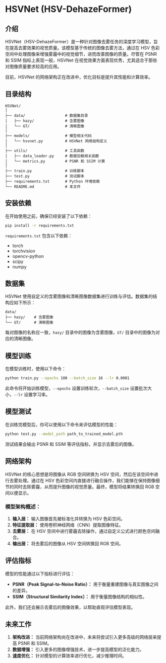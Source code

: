 # HSVNet (HSV-DehazeFormer)

## 介绍

HSVNet（HSV-DehazeFormer）是一种针对图像去雾任务的深度学习模型，旨在提高去雾效果的视觉质量。该模型基于传统的图像去雾方法，通过在 HSV 色彩空间中处理图像来增强雾霾中的视觉细节，进而改善图像的质量。尽管在 PSNR 和 SSIM 指标上表现一般，HSVNet 在视觉效果方面表现优秀，尤其适合于那些对图像质量要求较高的应用。

目前，HSVNet 的网络架构正在改进中，优化目标是提升其性能和计算效率。

## 目录结构

```
HSVNet/
│
├── data/                  # 数据集目录
│   ├── hazy/              # 含雾图像
│   └── GT/                # 清晰图像
│
├── models/                # 模型相关代码
│   └── hsvnet.py          # HSVNet 网络结构定义
│
├── utils/                 # 工具函数
│   ├── data_loader.py     # 数据加载相关函数
│   └── metrics.py         # PSNR 和 SSIM 计算
│
├── train.py               # 训练脚本
├── test.py                # 测试脚本
├── requirements.txt       # Python 环境依赖
└── README.md              # 本文件
```

## 安装依赖

在开始使用之前，确保已经安装了以下依赖：

```bash
pip install -r requirements.txt
```

`requirements.txt` 包含以下依赖：

- torch
- torchvision
- opencv-python
- scipy
- numpy

## 数据集

HSVNet 使用自定义的含雾图像和清晰图像数据集进行训练与评估。数据集的结构应如下所示：

```
data/
├── hazy/    # 含雾图像
└── GT/      # 清晰图像
```

每对图像的名称应一致，`hazy/` 目录中的图像为含雾图像，`GT/` 目录中的图像为对应的清晰图像。

## 模型训练

在模型训练时，使用以下命令：

```bash
python train.py --epochs 100 --batch_size 16 --lr 0.0001
```

此命令将开始训练模型，`--epochs` 设置训练轮次，`--batch_size` 设置批次大小，`--lr` 设置学习率。

## 模型测试

在训练完模型后，你可以使用以下命令来评估模型的性能：

```bash
python test.py --model_path path_to_trained_model.pth
```

测试结果会输出 PSNR 和 SSIM 等评估指标，并显示去雾后的图像。

## 网络架构

HSVNet 的核心思想是将图像从 RGB 空间转换为 HSV 空间，然后在该空间中进行去雾处理。通过在 HSV 色彩空间内直接进行融合操作，我们能够在保持图像细节的同时去除雾霾，从而提升图像的视觉质量。最终，模型将结果转换回 RGB 空间以便显示。

### 模型架构概述：

1. **输入层：** 输入图像首先被标准化并转换为 HSV 色彩空间。
2. **特征提取层：** 使用卷积神经网络（CNN）提取图像特征。
3. **去雾层：** 在 HSV 空间中进行雾霾去除操作，通过自定义公式进行颜色空间融合。
4. **输出层：** 将去雾后的图像从 HSV 空间转换回 RGB 空间。

## 评估指标

模型的性能通过以下指标进行评估：

- **PSNR（Peak Signal-to-Noise Ratio）：** 用于衡量重建图像与真实图像之间的差异。
- **SSIM（Structural Similarity Index）：** 用于衡量图像结构的相似性。

此外，我们还会展示去雾后的图像效果，以帮助直观评估模型表现。

## 未来工作

1. **架构改进：** 当前网络架构尚在改进中，未来将尝试引入更多高级的网络层来提高 PSNR 和 SSIM。
2. **数据增强：** 引入更多的图像增强技术，进一步提高模型的泛化能力。
3. **速度优化：** 针对模型的计算效率进行优化，减少推理时间。